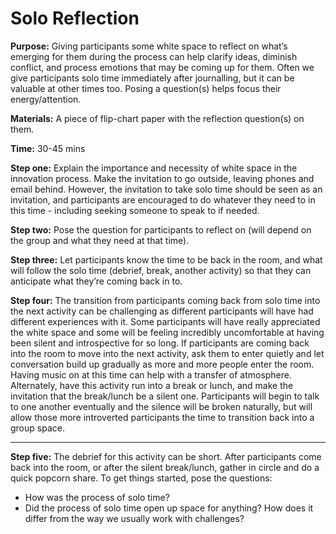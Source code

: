 # Solo Reflection

**Purpose:** Giving participants some white space to reflect on what’s emerging for them during the process can help clarify ideas, diminish conflict, and process emotions that may be coming up for them. Often we give participants solo time immediately after journalling, but it can be valuable at other times too. Posing a question\(s\) helps focus their energy/attention.

**Materials:** A piece of flip-chart paper with the reflection question\(s\) on them.

**Time:** 30-45 mins

**Step one:** Explain the importance and necessity of white space in the innovation process. Make the invitation to go outside, leaving phones and email behind. However, the invitation to take solo time should be seen as an invitation, and participants are encouraged to do whatever they need to in this time - including seeking someone to speak to if needed.

**Step two:** Pose the question for participants to reflect on \(will depend on the group and what they need at that time\).

**Step three:** Let participants know the time to be back in the room, and what will follow the solo time \(debrief, break, another activity\) so that they can anticipate what they’re coming back in to.

**Step four:** The transition from participants coming back from solo time into the next activity can be challenging as different participants will have had different experiences with it. Some participants will have really appreciated the white space and some will be feeling incredibly uncomfortable at having been silent and introspective for so long. If participants are coming back into the room to move into the next activity, ask them to enter quietly and let conversation build up gradually as more and more people enter the room. Having music on at this time can help with a transfer of atmosphere. Alternately, have this activity run into a break or lunch, and make the invitation that the break/lunch be a silent one. Participants will begin to talk to one another eventually and the silence will be broken naturally, but will allow those more introverted participants the time to transition back into a group space.  
****

**Step five:** The debrief for this activity can be short. After participants come back into the room, or after the silent break/lunch, gather in circle and do a quick popcorn share. To get things started, pose the questions:

* How was the process of solo time?
* Did the process of solo time open up space for anything? How does it differ from the way we usually work with challenges?

